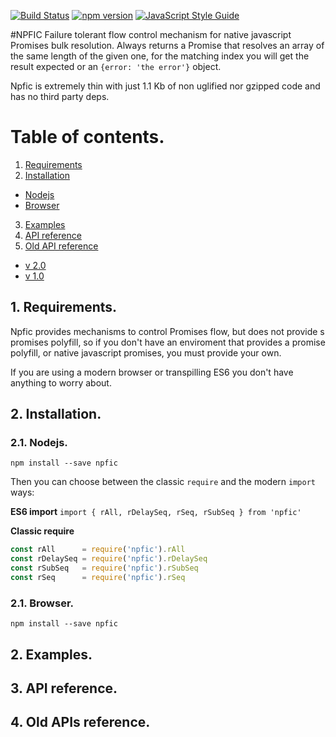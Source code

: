 [![Build Status](https://travis-ci.org/josegl/npfic.svg?branch=master)](https://travis-ci.org/josegl/npfic)
[![npm version](https://img.shields.io/npm/v/npfic.svg?style=flat-square)](https://www.npmjs.com/package/npfic)
[![JavaScript Style Guide](https://img.shields.io/badge/code%20style-standard-brightgreen.svg)](http://standardjs.com/)

#NPFIC
Failure tolerant flow control mechanism for native javascript Promises bulk resolution.
Always returns a Promise that resolves an array of the same length of the given one, for
the matching index you will get the result expected or an `{error: 'the error'}` object.

Npfic is extremely thin with just 1.1 Kb of non uglified nor gzipped code and has no third
party deps.

# Table of contents.
1. [Requirements](#requirements)
2. [Installation](#Installation)
  * [Nodejs](#installNodejs)
  * [Browser](#Browser)
3. [Examples](#examples)
4. [API reference](#api)
5. [Old API reference](#oldapi)
  * [v 2.0](#v2)
  * [v 1.0](#v1)

## <a name='requirements'></a>1. Requirements.
Npfic provides mechanisms to control Promises flow, but does not provide s promises 
polyfill, so if you don't have an enviroment that provides a promise polyfill, or native
javascript promises, you must provide your own.

If you are using a modern browser or transpilling ES6 you don't have anything to worry 
about.

## <a name='installation'></a>2. Installation.
### <a name='installNodejs'></a>2.1. Nodejs.
`npm install --save npfic`

Then you can choose between the classic `require` and the modern `import` ways:

**ES6 import** 
`import { rAll, rDelaySeq, rSeq, rSubSeq } from 'npfic'`

**Classic require**
```javascript
const rAll      = require('npfic').rAll
const rDelaySeq = require('npfic').rDelaySeq
const rSubSeq   = require('npfic').rSubSeq
const rSeq      = require('npfic').rSeq
```

### <a name='installNodejs'></a>2.1. Browser.
`npm install --save npfic`

## <a name='Examples'></a>2. Examples.
## <a name='api'></a>3. API reference.
## <a name='oldapi'></a>4. Old APIs reference.
